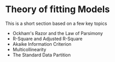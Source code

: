 Theory of fitting Models
============================

This is a short section based on a few key topics

* Ockham's Razor and the Law of Parsimony
* R-Square and Adjusted R-Square
* Akaike Information Criterion
* Multicollinearity
* The Standard Data Partition
